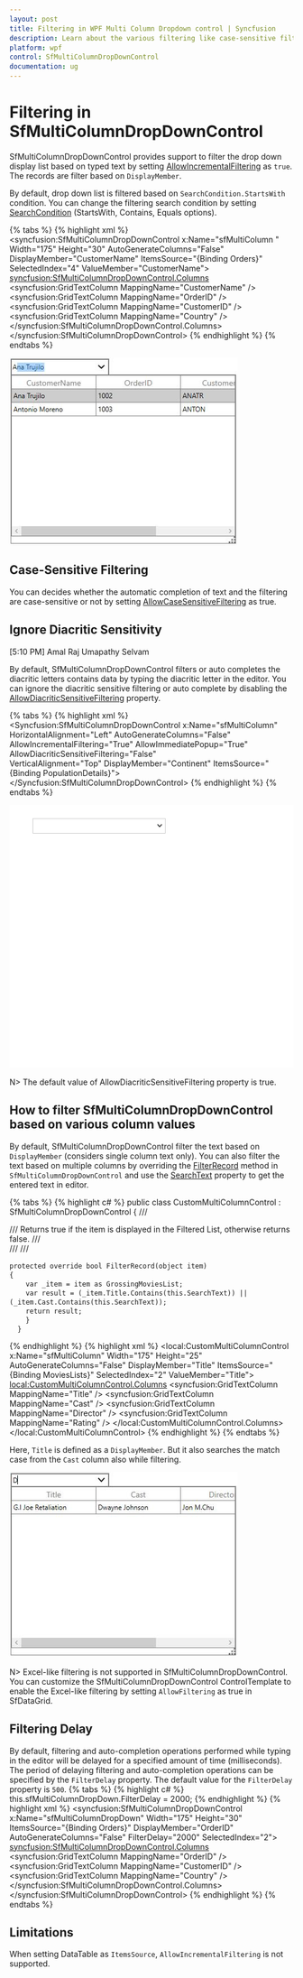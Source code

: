 ```yaml
---
layout: post
title: Filtering in WPF Multi Column Dropdown control | Syncfusion
description: Learn about the various filtering like case-sensitive filtering, custom filtering and filtering delay in WPF Multi Column Dropdown control and more details.
platform: wpf
control: SfMultiColumnDropDownControl
documentation: ug
---
```


# Filtering in SfMultiColumnDropDownControl

SfMultiColumnDropDownControl provides support to filter the drop down display list based on typed text by setting [AllowIncrementalFiltering](https://help.syncfusion.com/cr/wpf/Syncfusion.UI.Xaml.Grid.SfMultiColumnDropDownControl.html#Syncfusion_UI_Xaml_Grid_SfMultiColumnDropDownControl_AllowIncrementalFiltering) as `true`. The records are filter based on `DisplayMember`. 

By default, drop down list is filtered based on `SearchCondition.StartsWith` condition. You can change the filtering search condition by setting [SearchCondition](https://help.syncfusion.com/cr/wpf/Syncfusion.UI.Xaml.Grid.SfMultiColumnDropDownControl.html#Syncfusion_UI_Xaml_Grid_SfMultiColumnDropDownControl_SearchCondition) (StartsWith, Contains, Equals options).

{% tabs %}
{% highlight xml %}
<syncfusion:SfMultiColumnDropDownControl x:Name="sfMultiColumn "
                                         Width="175"
                                         Height="30"
                                         AutoGenerateColumns="False"
                                         DisplayMember="CustomerName"
                                         ItemsSource="{Binding Orders}"
                                         SelectedIndex="4"
                                         ValueMember="CustomerName">
    <syncfusion:SfMultiColumnDropDownControl.Columns>
        <syncfusion:GridTextColumn MappingName="CustomerName" />
        <syncfusion:GridTextColumn MappingName="OrderID" />
        <syncfusion:GridTextColumn MappingName="CustomerID" />
        <syncfusion:GridTextColumn MappingName="Country" />
    </syncfusion:SfMultiColumnDropDownControl.Columns>
</syncfusion:SfMultiColumnDropDownControl>
{% endhighlight %}
{% endtabs %}

![The image describes the AllowIncrementalFiltering support in SfMultiColumnDropDownControl WPF](Filtering_images/Filtering_img1.png)

## Case-Sensitive Filtering

You can decides whether the automatic completion of text and the filtering are case-sensitive or not by setting [AllowCaseSensitiveFiltering](https://help.syncfusion.com/cr/wpf/Syncfusion.UI.Xaml.Grid.SfMultiColumnDropDownControl.html#Syncfusion_UI_Xaml_Grid_SfMultiColumnDropDownControl_AllowCaseSensitiveFiltering) as true.

## Ignore Diacritic Sensitivity

[5:10 PM] Amal Raj Umapathy Selvam
    

By default, SfMultiColumnDropDownControl filters or auto completes the diacritic letters contains data by typing the diacritic letter in the editor. You can ignore the diacritic sensitive filtering or auto complete by disabling the [AllowDiacriticSensitiveFiltering](https://help.syncfusion.com/cr/wpf/Syncfusion.UI.Xaml.Grid.SfMultiColumnDropDownControl.html#Syncfusion_UI_Xaml_Grid_SfMultiColumnDropDownControl_AllowDiacriticSensitiveFiltering) property.

{% tabs %}
{% highlight xml %}
<Syncfusion:SfMultiColumnDropDownControl x:Name="sfMultiColumn"
										 HorizontalAlignment="Left"
										 AutoGenerateColumns="False"
										 AllowIncrementalFiltering="True"
										 AllowImmediatePopup="True"    
										 AllowDiacriticSensitiveFiltering="False"   
										 VerticalAlignment="Top"
										 DisplayMember="Continent"
										 ItemsSource="{Binding PopulationDetails}">
</Syncfusion:SfMultiColumnDropDownControl>
{% endhighlight %}
{% endtabs %}

![The image describes the AllowDiacriticSensitiveFiltering support in SfMultiColumnDropDownControl WPF](Filtering_images/Filtering_img3.gif)
 
N> The default value of AllowDiacriticSensitiveFiltering property is true.

## How to filter SfMultiColumnDropDownControl based on various column values

By default, SfMultiColumnDropDownControl filter the text based on `DisplayMember` (considers single column text only). You can also filter the text based on multiple columns by overriding the [FilterRecord](https://help.syncfusion.com/cr/wpf/Syncfusion.UI.Xaml.Grid.SfMultiColumnDropDownControl.html#Syncfusion_UI_Xaml_Grid_SfMultiColumnDropDownControl_FilterRecord_System_Object_) method in `SfMultiColumnDropDownControl` and use the [SearchText](https://help.syncfusion.com/cr/wpf/Syncfusion.UI.Xaml.Grid.SfMultiColumnDropDownControl.html#Syncfusion_UI_Xaml_Grid_SfMultiColumnDropDownControl_SearchText) property to get the entered text in editor.
 
{% tabs %}
{% highlight c# %}
public class CustomMultiColumnControl : SfMultiColumnDropDownControl
{
    /// <summary>
    /// Returns true if the item is displayed in the Filtered List, otherwise returns false.
    /// </summary>
    /// <param name="item"></param>
    /// <returns></returns>
    
    protected override bool FilterRecord(object item)
    {
        var _item = item as GrossingMoviesList;
        var result = (_item.Title.Contains(this.SearchText)) || (_item.Cast.Contains(this.SearchText));
        return result;
        }
      }
{% endhighlight %}
{% highlight xml %}
<local:CustomMultiColumnControl x:Name="sfMultiColumn"
                                Width="175"
                                Height="25"
                                AutoGenerateColumns="False"
                                DisplayMember="Title"
                                ItemsSource="{Binding MoviesLists}"
                                SelectedIndex="2"
                                ValueMember="Title">
            <local:CustomMultiColumnControl.Columns>
                <syncfusion:GridTextColumn MappingName="Title" />
                <syncfusion:GridTextColumn MappingName="Cast" />
                <syncfusion:GridTextColumn MappingName="Director" />
                <syncfusion:GridTextColumn MappingName="Rating" />
            </local:CustomMultiColumnControl.Columns>
        </local:CustomMultiColumnControl>
{% endhighlight %}
{% endtabs %}

Here, `Title` is defined as a `DisplayMember`. But it also searches the match case from the `Cast` column also while filtering.

![The image describes the custom filtering by FilterRecord method in SfMultiColumnDropDownControl WPF](Filtering_images/Filtering_img2.png)


N> Excel-like filtering is not supported in SfMultiColumnDropDownControl. You can customize the SfMultiColumnDropDownControl ControlTemplate to enable the Excel-like filtering by setting `AllowFiltering` as true in SfDataGrid.

## Filtering Delay
By default, filtering and auto-completion operations performed while typing in the editor will be delayed for a specified amount of time (milliseconds). The period of delaying filtering and auto-completion operations can be specified by the `FilterDelay` property. The default value for the `FilterDelay` property is `500`.
{% tabs %}
{% highlight c# %}
this.sfMultiColumnDropDown.FilterDelay = 2000;
{% endhighlight %}
{% highlight xml %}
<syncfusion:SfMultiColumnDropDownControl x:Name="sfMultiColumnDropDown"
                                                 Width="175"
                                                 Height="30"
                                                 ItemsSource="{Binding Orders}"
                                                 DisplayMember="OrderID" 
                                                 AutoGenerateColumns="False"
                                                 FilterDelay="2000"
                                                 SelectedIndex="2">
            <syncfusion:SfMultiColumnDropDownControl.Columns>
                <syncfusion:GridTextColumn MappingName="OrderID" />
                <syncfusion:GridTextColumn MappingName="CustomerID" />
                <syncfusion:GridTextColumn MappingName="Country" />
            </syncfusion:SfMultiColumnDropDownControl.Columns>
        </syncfusion:SfMultiColumnDropDownControl>
{% endhighlight %}
{% endtabs %}

## Limitations
When setting DataTable as `ItemsSource`, `AllowIncrementalFiltering` is not supported.
